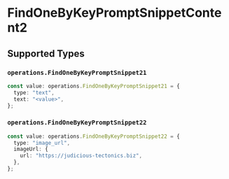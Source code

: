 # FindOneByKeyPromptSnippetContent2


## Supported Types

### `operations.FindOneByKeyPromptSnippet21`

```typescript
const value: operations.FindOneByKeyPromptSnippet21 = {
  type: "text",
  text: "<value>",
};
```

### `operations.FindOneByKeyPromptSnippet22`

```typescript
const value: operations.FindOneByKeyPromptSnippet22 = {
  type: "image_url",
  imageUrl: {
    url: "https://judicious-tectonics.biz",
  },
};
```

